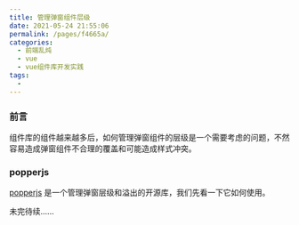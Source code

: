 ```yaml
---
title: 管理弹窗组件层级
date: 2021-05-24 21:55:06
permalink: /pages/f4665a/
categories:
  - 前端乱炖
  - vue
  - vue组件库开发实践
tags:
  - 
---
```

### 前言

组件库的组件越来越多后，如何管理弹窗组件的层级是一个需要考虑的问题，不然容易造成弹窗组件不合理的覆盖和可能造成样式冲突。

### popperjs

[popperjs](https://popper.js.org/) 是一个管理弹窗层级和溢出的开源库，我们先看一下它如何使用。

未完待续......